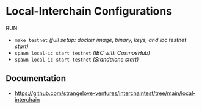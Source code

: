 # Local-Interchain Configurations

RUN:
- `make testnet` *(full setup: docker image, binary, keys, and ibc testnet start)*
- `spawn local-ic start testnet` *(IBC with CosmosHub)*
- `spawn local-ic start testnet` *(Standalone start)*

## Documentation

* https://github.com/strangelove-ventures/interchaintest/tree/main/local-interchain

